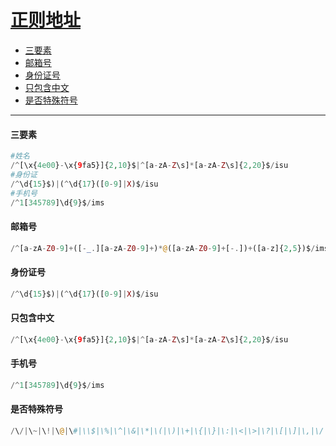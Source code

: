 
# [正则地址](https://www.feiniaomy.com/post/245.html)

- [三要素](#三要素)
- [邮箱号](#邮箱号)
- [身份证号](#身份证号)
- [只包含中文](#只包含中文)
- [是否特殊符号](#是否特殊符号)

---
#### 三要素
```php
#姓名
/^[\x{4e00}-\x{9fa5}]{2,10}$|^[a-zA-Z\s]*[a-zA-Z\s]{2,20}$/isu
#身份证
/^\d{15}$)|(^\d{17}([0-9]|X)$/isu
#手机号
/^1[345789]\d{9}$/ims
```
#### 邮箱号
```php
/^[a-zA-Z0-9]+([-_.][a-zA-Z0-9]+)*@([a-zA-Z0-9]+[-.])+([a-z]{2,5})$/ims
```
#### 身份证号
```php
/^\d{15}$)|(^\d{17}([0-9]|X)$/isu
```
#### 只包含中文
```php
/^[\x{4e00}-\x{9fa5}]{2,10}$|^[a-zA-Z\s]*[a-zA-Z\s]{2,20}$/isu
```

#### 手机号
```php
/^1[345789]\d{9}$/ims
```

#### 是否特殊符号
```php
/\/|\~|\!|\@|\#|\\$|\%|\^|\&|\*|\(|\)|\+|\{|\}|\:|\<|\>|\?|\[|\]|\,|\/|\;|\\' | \`|\-|\=|\\\|\|/isu
```
